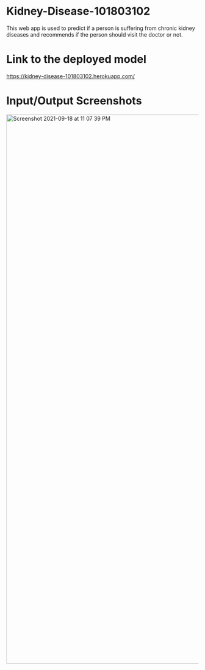 # Kidney-Disease-101803102

This web app is used to predict if a person is suffering from chronic kidney diseases and recommends if the person should visit the doctor or not.

# Link to the deployed model

https://kidney-disease-101803102.herokuapp.com/

# Input/Output Screenshots

<img width="1440" alt="Screenshot 2021-09-18 at 11 07 39 PM" src="https://user-images.githubusercontent.com/90909588/133897680-e82d38ad-8108-48a9-93d7-043dab2b438e.png">


